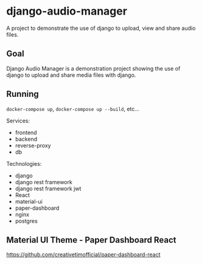 # django-audio-manager

A project to demonstrate the use of django to upload, view and share audio files.

## Goal

Django Audio Manager is a demonstration project showing the use of django to upload and share media files with django.

## Running

`docker-compose up`, `docker-compose up --build`, etc...

Services:

- frontend
- backend
- reverse-proxy
- db

Technologies:

- django
- django rest framework
- django rest framework jwt
- React
- material-ui
- paper-dashboard
- nginx
- postgres

## Material UI Theme - Paper Dashboard React

https://github.com/creativetimofficial/paper-dashboard-react
